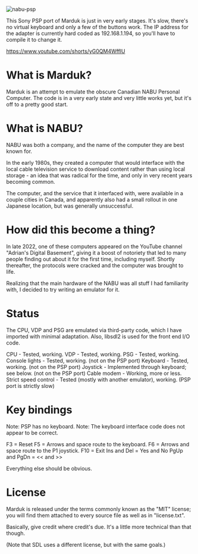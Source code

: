 ![nabu-psp](https://user-images.githubusercontent.com/910729/219720136-c19163e0-b219-438e-bc54-354d59c1070a.jpg)

This Sony PSP port of Marduk is just in very early stages. It's slow, there's no virtual keyboard and only a few of the buttons work.
The IP address for the adapter is currently hard coded as 192.168.1.194, so you'll have to compile it to change it.

https://www.youtube.com/shorts/yG0QM4WfflU

What is Marduk?
===============

  Marduk is an attempt to emulate the obscure Canadian NABU Personal Computer.
  The code is in a very early state and very little works yet, but it's off to
  a pretty good start.

What is NABU?
=============

  NABU was both a company, and the name of the computer they are best known
  for.

  In the early 1980s, they created a computer that would interface with the
  local cable television service to download content rather than using local
  storage - an idea that was radical for the time, and only in very recent
  years becoming common.

  The computer, and the service that it interfaced with, were available in a
  couple cities in Canada, and apparently also had a small rollout in one
  Japanese location, but was generally unsuccessful.

How did this become a thing?
============================

  In late 2022, one of these computers appeared on the YouTube channel
  "Adrian's Digital Basement", giving it a boost of notoriety that led to many
  people finding out about it for the first time, including myself.  Shortly
  thereafter, the protocols were cracked and the computer was brought to life.

  Realizing that the main hardware of the NABU was all stuff I had familiarity
  with, I decided to try writing an emulator for it.

Status
======

  The CPU, VDP and PSG are emulated via third-party code, which I have
  imported with minimal adaptation.  Also, libsdl2 is used for the front end
  I/O code.

  CPU - Tested, working.
  VDP - Tested, working.
  PSG - Tested, working.
  Console lights - Tested, working. (not on the PSP port)
  Keyboard - Tested, working. (not on the PSP port)
  Joystick - Implemented through keyboard; see below. (not on the PSP port)
  Cable modem - Working, more or less.
  Strict speed control - Tested (mostly with another emulator), working. (PSP port is strictly slow)

Key bindings
============
  Note: PSP has no keyboard.
  Note: The keyboard interface code does not appear to be correct.

  F3 = Reset
  F5 = Arrows and space route to the keyboard.
  F6 = Arrows and space route to the P1 joystick.
  F10 = Exit
  Ins and Del = Yes and No
  PgUp and PgDn = << and >>

  Everything else should be obvious.

License
=======

  Marduk is released under the terms commonly known as the "MIT" license; you
  will find them attached to every source file as well as in "license.txt".

  Basically, give credit where credit's due.  It's a little more technical
  than that though.

  (Note that SDL uses a different license, but with the same goals.)
